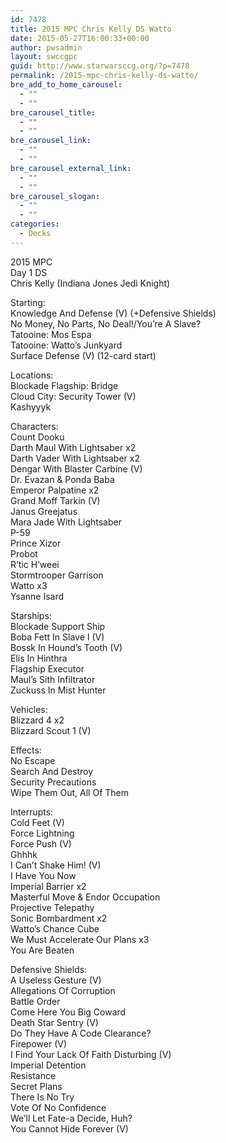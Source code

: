 ```yaml
---
id: 7478
title: 2015 MPC Chris Kelly DS Watto
date: 2015-05-27T16:00:33+00:00
author: pwsadmin
layout: swccgpc
guid: http://www.starwarsccg.org/?p=7478
permalink: /2015-mpc-chris-kelly-ds-watto/
bre_add_to_home_carousel:
  - ""
  - ""
bre_carousel_title:
  - ""
  - ""
bre_carousel_link:
  - ""
  - ""
bre_carousel_external_link:
  - ""
  - ""
bre_carousel_slogan:
  - ""
  - ""
categories:
  - Decks
---
```

2015 MPC  
Day 1 DS  
Chris Kelly (Indiana Jones Jedi Knight)

Starting:  
Knowledge And Defense (V) (+Defensive Shields)  
No Money, No Parts, No Deal!/You&#8217;re A Slave?  
Tatooine: Mos Espa  
Tatooine: Watto&#8217;s Junkyard  
Surface Defense (V) (12-card start)

Locations:  
Blockade Flagship: Bridge  
Cloud City: Security Tower (V)  
Kashyyyk

Characters:  
Count Dooku  
Darth Maul With Lightsaber x2  
Darth Vader With Lightsaber x2  
Dengar With Blaster Carbine (V)  
Dr. Evazan & Ponda Baba  
Emperor Palpatine x2  
Grand Moff Tarkin (V)  
Janus Greejatus  
Mara Jade With Lightsaber  
P-59  
Prince Xizor  
Probot  
R&#8217;tic H&#8217;weei  
Stormtrooper Garrison  
Watto x3  
Ysanne Isard

Starships:  
Blockade Support Ship  
Boba Fett In Slave I (V)  
Bossk In Hound&#8217;s Tooth (V)  
Elis In Hinthra  
Flagship Executor  
Maul&#8217;s Sith Infiltrator  
Zuckuss In Mist Hunter

Vehicles:  
Blizzard 4 x2  
Blizzard Scout 1 (V)

Effects:  
No Escape  
Search And Destroy  
Security Precautions  
Wipe Them Out, All Of Them

Interrupts:  
Cold Feet (V)  
Force Lightning  
Force Push (V)  
Ghhhk  
I Can&#8217;t Shake Him! (V)  
I Have You Now  
Imperial Barrier x2  
Masterful Move & Endor Occupation  
Projective Telepathy  
Sonic Bombardment x2  
Watto&#8217;s Chance Cube  
We Must Accelerate Our Plans x3  
You Are Beaten

Defensive Shields:  
A Useless Gesture (V)  
Allegations Of Corruption  
Battle Order  
Come Here You Big Coward  
Death Star Sentry (V)  
Do They Have A Code Clearance?  
Firepower (V)  
I Find Your Lack Of Faith Disturbing (V)  
Imperial Detention  
Resistance  
Secret Plans  
There Is No Try  
Vote Of No Confidence  
We&#8217;ll Let Fate-a Decide, Huh?  
You Cannot Hide Forever (V)
